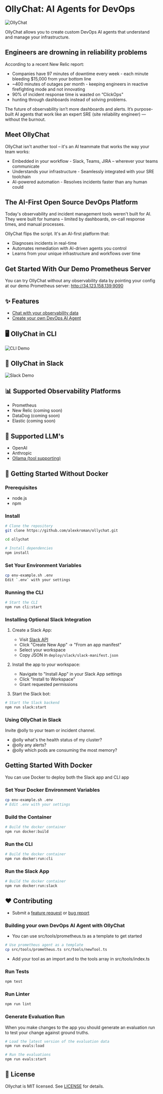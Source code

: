 # OllyChat: AI Agents for DevOps

![ OllyChat](https://raw.githubusercontent.com/alexkroman/ollychat/refs/heads/main/public/ollychat.jpeg)

OllyChat allows you to create custom DevOps AI agents that understand and manage your infrastructure.

## Engineers are drowning in reliability problems

According to a recent New Relic report:

- Companies have 97 minutes of downtime every week - each minute bleeding $15,000 from your bottom line
- ~400 minutes of outages per month - keeping engineers in reactive firefighting mode and not innovating
- 90% of incident response time is wasted on “ClickOps"
- hunting through dashboards instead of solving problems.

The future of observability isn’t more dashboards and alerts. It’s purpose-built AI agents that work like an expert SRE (site reliability engineer) — without the burnout.

## Meet OllyChat

OllyChat isn't another tool – it's an AI teammate that works the way your team works:

- Embedded in your workflow - Slack, Teams, JIRA – wherever your teams communicate
- Understands your infrastructure - Seamlessly integrated with your SRE toolchain
- AI-powered automation - Resolves incidents faster than any human could

## The AI-First Open Source DevOps Platform

Today's observability and incident management tools weren't built for AI. They were built for humans – limited by dashboards, on-call response times, and manual processes.

OllyChat flips the script. It's an AI-first platform that:

- Diagnoses incidents in real-time
- Automates remediation with AI-driven agents you control
- Learns from your unique infrastructure and workflows over time

## Get Started With Our Demo Prometheus Server

You can try OllyChat without any observability data by pointing your config at our demo Prometheus server: <http://34.123.158.139:9090>

## ✨ Features

- [Chat with your observability data](DEMO.md)
- [Create your own DevOps AI Agent](#building-your-own-devops-ai-agent-with-ollychat)

## 🖥️ OllyChat in CLI

![CLI Demo](https://raw.githubusercontent.com/alexkroman/ollychat/refs/heads/main/public/cli-demo-2.gif)

## 💬 OllyChat in Slack

![Slack Demo](https://github.com/alexkroman/ollychat/blob/main/public/slack-demo.gif?raw=true)

## 📊 Supported Observability Platforms

- Prometheus
- New Relic (coming soon)
- DataDog (coming soon)
- Elastic (coming soon)

## 🧠 Supported LLM's

- OpenAI
- Anthropic
- [Ollama (tool supporting)](https://ollama.com/search?c=tools)

## 🚀 Getting Started Without Docker

### Prerequisites

- node.js
- npm

### Install

```bash
# Clone the repository
git clone https://github.com/alexkroman/ollychat.git

cd ollychat

# Install dependencies
npm install
```

### Set Your Environment Variables

```bash
cp env-example.sh .env
Edit `.env` with your settings
```

### Running the CLI

```bash
# Start the CLI
npm run cli:start
```

### Installing Optional Slack Integration

1. Create a Slack App:

   - Visit [Slack API](https://api.slack.com/apps)
   - Click "Create New App" → "From an app manifest"
   - Select your workspace
   - Copy JSON in `deploy/slack/slack-manifest.json`

2. Install the app to your workspace:

   - Navigate to "Install App" in your Slack App settings
   - Click "Install to Workspace"
   - Grant requested permissions

3. Start the Slack bot:

```bash
# Start the Slack backend
npm run slack:start
```

### Using OllyChat in Slack

Invite @olly to your team or incident channel.

- @olly what's the health status of my cluster?
- @olly any alerts?
- @olly which pods are consuming the most memory?

## Getting Started With Docker

You can use Docker to deploy both the Slack app and CLI app

### Set Your Docker Environment Variables

```bash
cp env-example.sh .env
# Edit .env with your settings
```

### Build the Container

```bash
# Build the docker container
npm run docker:build
```

### Run the CLI

```bash
# Build the docker container
npm run docker:run:cli
```

### Run the Slack App

```bash
# Build the docker container
npm run docker:run:slack
```

## ❤️ Contributing

- Submit a [feature request](https://github.com/alexkroman/ollychat/issues/new) or [bug report](https://github.com/alexkroman/ollychat/issues/new)

### Building your own DevOps AI Agent with OllyChat

- You can use src/tools/prometheus.ts as a template to get started

```bash
# Use prometheus agent as a template
cp src/tools/prometheus.ts src/tools/newTool.ts
```

- Add your tool as an import and to the tools array in src/tools/index.ts

### Run Tests

```bash
npm test
```

### Run Linter

```bash
npm run lint
```

### Generate Evaluation Run

When you make changes to the app you should generate an evaluation run to test your change against ground truths.

```bash
# Load the latest version of the evaluation data
npm run evals:load

# Run the evaluations
npm run evals:start
```

## 📜 License

Ollychat is MIT licensed. See [LICENSE](LICENSE.txt) for details.
